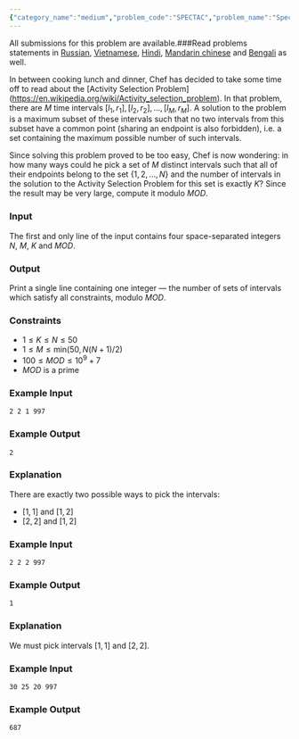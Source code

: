 ```yaml
---
{"category_name":"medium","problem_code":"SPECTAC","problem_name":"Spectacular Activity Selection","languages_supported":{"0":"C","1":"CPP14","2":"JAVA","3":"PYTH","4":"PYTH 3.6","5":"PYPY","6":"CS2","7":"PAS fpc","8":"PAS gpc","9":"RUBY","10":"PHP","11":"GO","12":"NODEJS","13":"HASK","14":"rust","15":"SCALA","16":"swift","17":"D","18":"PERL","19":"FORT","20":"WSPC","21":"ADA","22":"CAML","23":"ICK","24":"BF","25":"ASM","26":"CLPS","27":"PRLG","28":"ICON","29":"SCM qobi","30":"PIKE","31":"ST","32":"NICE","33":"LUA","34":"BASH","35":"NEM","36":"LISP sbcl","37":"LISP clisp","38":"SCM guile","39":"JS","40":"ERL","41":"TCL","42":"kotlin","43":"PERL6","44":"TEXT","45":"SCM chicken","46":"PYP3","47":"CLOJ","48":"COB","49":"FS"},"max_timelimit":2.5,"source_sizelimit":50000,"problem_author":"andrei1998","problem_tester":null,"date_added":"2-11-2018","tags":{"0":"activity","1":"andrei1998","2":"combinatorics","3":"dynamic","4":"greedy","5":"medium","6":"snckpe19","7":"taran_1407"},"editorial_url":"https://discuss.codechef.com/problems/SPECTAC","time":{"view_start_date":1541269800,"submit_start_date":1541269800,"visible_start_date":1541269800,"end_date":1735669800},"is_direct_submittable":false,"layout":"problem"}
---
```

<span class="solution-visible-txt">All submissions for this problem are available.</span>###Read problems statements in [Russian](http://www.codechef.com/download/translated/S19PETST/russian/SPECTAC.pdf), [Vietnamese](http://www.codechef.com/download/translated/S19PETST/vietnamese/SPECTAC.pdf), [Hindi](http://www.codechef.com/download/translated/S19PETST/hindi/SPECTAC.pdf), [Mandarin chinese](http://www.codechef.com/download/translated/S19PETST/mandarin/SPECTAC.pdf) and [Bengali](http://www.codechef.com/download/translated/S19PETST/bengali/SPECTAC.pdf) as well.

In between cooking lunch and dinner, Chef has decided to take some time off to read about the [Activity Selection Problem] (https://en.wikipedia.org/wiki/Activity_selection_problem). In that problem, there are $M$ time intervals $[l_1, r_1], [l_2, r_2], \ldots, [l_M, r_M]$. A solution to the problem is a maximum subset of these intervals such that no two intervals from this subset have a common point (sharing an endpoint is also forbidden), i.e. a set containing the maximum possible number of such intervals.

Since solving this problem proved to be too easy, Chef is now wondering: in how many ways could he pick a set of $M$ distinct intervals such that all of their endpoints belong to the set $\{1, 2, \ldots, N\}$ and the number of intervals in the solution to the Activity Selection Problem for this set is exactly $K$? Since the result may be very large, compute it modulo $MOD$.

### Input
The first and only line of the input contains four space-separated integers $N$, $M$, $K$ and $MOD$.

### Output
Print a single line containing one integer — the number of sets of intervals which satisfy all constraints, modulo $MOD$.

### Constraints
- $1 \le K \le N \le 50$
- $1 \le M \le \mathrm{min}(50, N(N + 1)/2)$
- $100 \le MOD \le 10^9 + 7$
- $MOD$ is a prime

### Example Input
```
2 2 1 997
```

### Example Output
```
2
```

### Explanation
There are exactly two possible ways to pick the intervals:
- $[1, 1]$ and $[1, 2]$
- $[2, 2]$ and $[1, 2]$

### Example Input
```
2 2 2 997
```

### Example Output
```
1
```

### Explanation
We must pick intervals $[1, 1]$ and $[2, 2]$.

### Example Input
```
30 25 20 997
```

### Example Output
```
687
```
